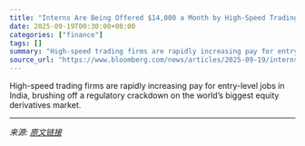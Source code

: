 ```yaml
---
title: "Interns Are Being Offered $14,000 a Month by High-Speed Trading Firms in India"
date: 2025-09-19T00:30:00+08:00
categories: ["finance"]
tags: []
summary: "High-speed trading firms are rapidly increasing pay for entry-level jobs in India, brushing off a regulatory crackdown on the world’s biggest equity derivatives market."
source_url: "https://www.bloomberg.com/news/articles/2025-09-19/interns-are-offered-14-000-a-month-pay-by-quant-firms-in-india"
---
```


High-speed trading firms are rapidly increasing pay for entry-level jobs in India, brushing off a regulatory crackdown on the world’s biggest equity derivatives market.

---

*来源: [原文链接](https://www.bloomberg.com/news/articles/2025-09-19/interns-are-offered-14-000-a-month-pay-by-quant-firms-in-india)*
